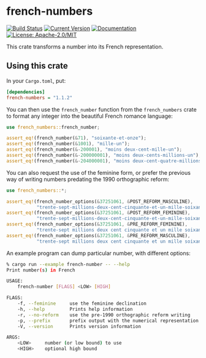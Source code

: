 # french-numbers

[![Build Status](https://travis-ci.org/samueltardieu/french-numbers.svg?branch=master)](https://travis-ci.org/samueltardieu/french-numbers)
[![Current Version](https://img.shields.io/crates/v/french-numbers.svg)](https://crates.io/crates/french-numbers)
[![Documentation](https://docs.rs/french-numbers/badge.svg)](https://docs.rs/french-numbers)
[![License: Apache-2.0/MIT](https://img.shields.io/crates/l/french-numbers.svg)](#license)

This crate transforms a number into its French representation.

## Using this crate

In your `Cargo.toml`, put:

``` ini
[dependencies]
french-numbers = "1.1.2"
```

You can then use the `french_number` function from the `french_numbers` crate
to format any integer into the beautiful French romance language:

``` rust
use french_numbers::french_number;

assert_eq!(french_number(&71), "soixante-et-onze");
assert_eq!(french_number(&1001), "mille-un");
assert_eq!(french_number(&-200001), "moins deux-cent-mille-un");
assert_eq!(french_number(&-200000001), "moins deux-cents-millions-un");
assert_eq!(french_number(&-204000001), "moins deux-cent-quatre-millions-un");
```

You can also request the use of the feminine form, or prefer the previous way of writing
numbers predating the 1990 orthographic reform:

```rust
use french_numbers::*;

assert_eq!(french_number_options(&37251061, &POST_REFORM_MASCULINE),
           "trente-sept-millions-deux-cent-cinquante-et-un-mille-soixante-et-un");
assert_eq!(french_number_options(&37251061, &POST_REFORM_FEMININE),
           "trente-sept-millions-deux-cent-cinquante-et-un-mille-soixante-et-une");
assert_eq!(french_number_options(&37251061, &PRE_REFORM_FEMININE),
           "trente-sept millions deux cent cinquante et un mille soixante et une");
assert_eq!(french_number_options(&37251061, &PRE_REFORM_MASCULINE),
           "trente-sept millions deux cent cinquante et un mille soixante et un")
```

An example program can dump particular number, with different options:

``` bash
% cargo run --example french-number -- --help
Print number(s) in French

USAGE:
    french-number [FLAGS] <LOW> [HIGH]

FLAGS:
    -f, --feminine     use the feminine declination
    -h, --help         Prints help information
    -r, --no-reform    use the pre-1990 orthographic reform writing
    -p, --prefix       prefix output with the numerical representation
    -V, --version      Prints version information

ARGS:
    <LOW>     number (or low bound) to use
    <HIGH>    optional high bound
```
